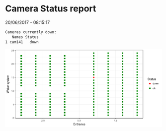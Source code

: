 Camera Status report
================
20/06/2017 - 08:15:17

    Cameras currently down:
       Names Status
    1 cam141   down

![](camreport_files/figure-markdown_github/unnamed-chunk-2-1.png)
